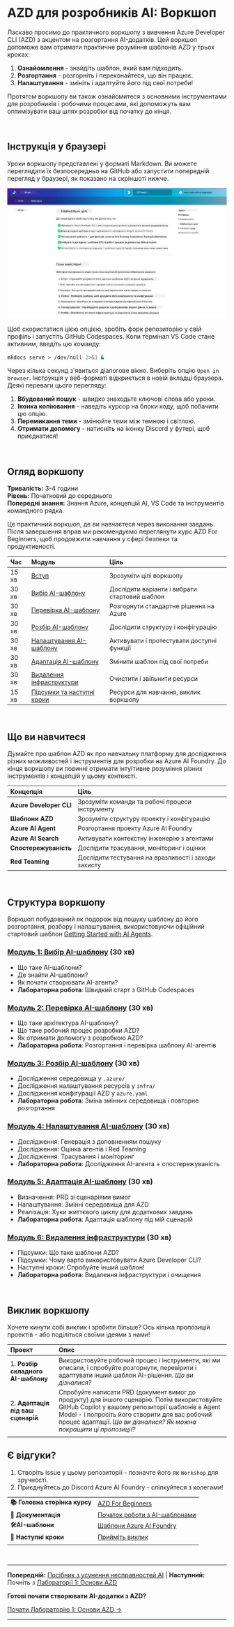 <!--
CO_OP_TRANSLATOR_METADATA:
{
  "original_hash": "9cc966416ab431c38b2ab863884b196c",
  "translation_date": "2025-09-25T01:47:29+00:00",
  "source_file": "workshop/README.md",
  "language_code": "uk"
}
-->
# AZD для розробників AI: Воркшоп

Ласкаво просимо до практичного воркшопу з вивчення Azure Developer CLI (AZD) з акцентом на розгортання AI-додатків. Цей воркшоп допоможе вам отримати практичне розуміння шаблонів AZD у трьох кроках:

1. **Ознайомлення** - знайдіть шаблон, який вам підходить.
1. **Розгортання** - розгорніть і переконайтеся, що він працює.
1. **Налаштування** - змініть і адаптуйте його під свої потреби!

Протягом воркшопу ви також ознайомитеся з основними інструментами для розробників і робочими процесами, які допоможуть вам оптимізувати ваш шлях розробки від початку до кінця.

<br/>

## Інструкція у браузері

Уроки воркшопу представлені у форматі Markdown. Ви можете переглядати їх безпосередньо на GitHub або запустити попередній перегляд у браузері, як показано на скріншоті нижче.

![Workshop](../../../translated_images/workshop.75906f133e6f8ba07ab0302ce17f67ff90f357513f3d4c4bbafa5978b10f058b.uk.png)

Щоб скористатися цією опцією, зробіть форк репозиторію у свій профіль і запустіть GitHub Codespaces. Коли термінал VS Code стане активним, введіть цю команду:

```bash title="" linenums="0"
mkdocs serve > /dev/null 2>&1 &
```

Через кілька секунд з'явиться діалогове вікно. Виберіть опцію `Open in browser`. Інструкція у веб-форматі відкриється в новій вкладці браузера. Деякі переваги цього перегляду:

1. **Вбудований пошук** - швидко знаходьте ключові слова або уроки.
1. **Іконка копіювання** - наведіть курсор на блоки коду, щоб побачити цю опцію.
1. **Перемикання теми** - змінюйте теми між темною і світлою.
1. **Отримати допомогу** - натисніть на іконку Discord у футері, щоб приєднатися!

<br/>

## Огляд воркшопу

**Тривалість:** 3-4 години  
**Рівень:** Початковий до середнього  
**Попередні знання:** Знання Azure, концепцій AI, VS Code та інструментів командного рядка.

Це практичний воркшоп, де ви навчаєтеся через виконання завдань. Після завершення вправ ми рекомендуємо переглянути курс AZD For Beginners, щоб продовжити навчання у сфері безпеки та продуктивності.

| Час | Модуль  | Ціль |
|:---|:---|:---|
| 15 хв | [Вступ](docs/instructions/0-Introduction.md) | Зрозуміти цілі воркшопу |
| 30 хв | [Вибір AI-шаблону](docs/instructions/1-Select-AI-Template.md) | Дослідити варіанти і вибрати стартовий шаблон | 
| 30 хв | [Перевірка AI-шаблону](docs/instructions/2-Validate-AI-Template.md) | Розгорнути стандартне рішення на Azure |
| 30 хв | [Розбір AI-шаблону](docs/instructions/3-Deconstruct-AI-Template.md) | Дослідити структуру і конфігурацію |
| 30 хв | [Налаштування AI-шаблону](docs/instructions/4-Configure-AI-Template.md) | Активувати і протестувати доступні функції |
| 30 хв | [Адаптація AI-шаблону](docs/instructions/5-Customize-AI-Template.md) | Змінити шаблон під свої потреби |
| 30 хв | [Видалення інфраструктури](docs/instructions/6-Teardown-Infrastructure.md) | Очистити і звільнити ресурси |
| 15 хв | [Підсумки та наступні кроки](docs/instructions/7-Wrap-up.md) | Ресурси для навчання, виклик воркшопу |

<br/>

## Що ви навчитеся

Думайте про шаблон AZD як про навчальну платформу для дослідження різних можливостей і інструментів для розробки на Azure AI Foundry. До кінця воркшопу ви повинні отримати інтуїтивне розуміння різних інструментів і концепцій у цьому контексті.

| Концепція  | Ціль |
|:---|:---|
| **Azure Developer CLI** | Зрозуміти команди та робочі процеси інструменту |
| **Шаблони AZD**| Зрозуміти структуру проекту і конфігурацію |
| **Azure AI Agent**| Розгортання проекту Azure AI Foundry |
| **Azure AI Search**| Активувати контекстну інженерію з агентами |
| **Спостережуваність**| Дослідити трасування, моніторинг і оцінки |
| **Red Teaming**| Дослідити тестування на вразливості і заходи захисту |

<br/>

## Структура воркшопу

Воркшоп побудований як подорож від пошуку шаблону до його розгортання, розбору і налаштування, використовуючи офіційний стартовий шаблон [Getting Started with AI Agents](https://github.com/Azure-Samples/get-started-with-ai-agents).

### [Модуль 1: Вибір AI-шаблону](docs/instructions/1-Select-AI-Template.md) (30 хв)

- Що таке AI-шаблони?
- Де знайти AI-шаблони?
- Як почати створювати AI-агенти?
- **Лабораторна робота**: Швидкий старт з GitHub Codespaces

### [Модуль 2: Перевірка AI-шаблону](docs/instructions/2-Validate-AI-Template.md) (30 хв)

- Що таке архітектура AI-шаблону?
- Що таке робочий процес розробки AZD?
- Як отримати допомогу з розробкою AZD?
- **Лабораторна робота**: Розгортання і перевірка шаблону AI-агентів

### [Модуль 3: Розбір AI-шаблону](docs/instructions/3-Deconstruct-AI-Template.md) (30 хв)

- Дослідження середовища у `.azure/` 
- Дослідження налаштування ресурсів у `infra/` 
- Дослідження конфігурації AZD у `azure.yaml`
- **Лабораторна робота**: Зміна змінних середовища і повторне розгортання

### [Модуль 4: Налаштування AI-шаблону](docs/instructions/4-Configure-AI-Template.md) (30 хв)
- Дослідження: Генерація з доповненням пошуку
- Дослідження: Оцінка агентів і Red Teaming
- Дослідження: Трасування і моніторинг
- **Лабораторна робота**: Дослідження AI-агента + спостережуваність 

### [Модуль 5: Адаптація AI-шаблону](docs/instructions/5-Customize-AI-Template.md) (30 хв)
- Визначення: PRD зі сценаріями вимог
- Налаштування: Змінні середовища для AZD
- Реалізація: Хуки життєвого циклу для додаткових завдань
- **Лабораторна робота**: Адаптація шаблону під мій сценарій

### [Модуль 6: Видалення інфраструктури](docs/instructions/6-Teardown-Infrastructure.md) (30 хв)
- Підсумки: Що таке шаблони AZD?
- Підсумки: Чому варто використовувати Azure Developer CLI?
- Наступні кроки: Спробуйте інший шаблон!
- **Лабораторна робота**: Видалення інфраструктури і очищення

<br/>

## Виклик воркшопу

Хочете кинути собі виклик і зробити більше? Ось кілька пропозицій проектів - або поділіться своїми ідеями з нами!

| Проект | Опис |
|:---|:---|
|1. **Розбір складного AI-шаблону** | Використовуйте робочий процес і інструменти, які ми описали, і спробуйте розгорнути, перевірити і адаптувати інший шаблон AI-рішення. _Що ви дізналися?_|
|2. **Адаптація під ваш сценарій**  | Спробуйте написати PRD (документ вимог до продукту) для іншого сценарію. Потім використовуйте GitHub Copilot у вашому репозиторії шаблонів в Agent Model - і попросіть його створити для вас робочий процес адаптації. _Що ви дізналися? Як можна покращити ці пропозиції?_|
| | |

## Є відгуки?

1. Створіть issue у цьому репозиторії - позначте його як `Workshop` для зручності.
1. Приєднуйтесь до Discord Azure AI Foundry - спілкуйтеся з колегами!


| | | 
|:---|:---|
| **📚 Головна сторінка курсу**| [AZD For Beginners](../README.md)|
| **📖 Документація** | [Початок роботи з AI-шаблонами](https://learn.microsoft.com/en-us/azure/ai-foundry/how-to/develop/ai-template-get-started)|
| **🛠️AI-шаблони** | [Шаблони Azure AI Foundry](https://ai.azure.com/templates) |
|**🚀 Наступні кроки** | [Прийміть виклик](../../../workshop) |
| | |

<br/>

---

**Попередній:** [Посібник з усунення несправностей AI](../docs/troubleshooting/ai-troubleshooting.md) | **Наступний:** Почніть з [Лабораторії 1: Основи AZD](../../../workshop/lab-1-azd-basics)

**Готові почати створювати AI-додатки з AZD?**

[Почати Лабораторію 1: Основи AZD →](./lab-1-azd-basics/README.md)

---

